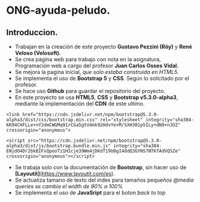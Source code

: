# ONG-ayuda-peludo.
## Introduccion.

- Trabajan en la creación de este proyecto **Gustavo Pezzini (Röy)** y **René Veloso (Velosoft).**
- Se crea página web para trabajo con nota en la asignatura, Programación web a cargo del profesor **Juan Carlos Osses Vidal.**
- Se mejora la pagina inicial, *que solo estaba construida en HTML5*.
- Se implementa el uso de **Bootstrap 5** y **CSS**. Según lo solicitado por el profesor.
- Se hace uso **Github** para guardar el repositorio del proyecto.
- En este proyecto se usa **HTML5**, **CSS** y **Bootstrap v5.3.0-alpha3**, mediante la implementación del **CDN** de este ultimo.

`<link href="https://cdn.jsdelivr.net/npm/bootstrap@5.3.0-alpha3/dist/css/bootstrap.min.css" rel="stylesheet" integrity="sha384-KK94CHFLLe+nY2dmCWGMq91rCGa5gtU4mk92HdvYe+M/SXH301p5ILy+dN9+nJOZ" crossorigin="anonymous">`

`<script src="https://cdn.jsdelivr.net/npm/bootstrap@5.3.0-alpha3/dist/js/bootstrap.bundle.min.js" integrity="sha384-ENjdO4Dr2bkBIFxQpeoTz1HIcje39Wm4jDKdf19U8gI4ddQ3GYNS7NTKfAdVQSZe" crossorigin="anonymous"></script>`

- Se trabaja solo con la documentación de **Bootstrap**, sin hacer uso de **[Layoutit]**(https://www.layoutit.com/es).
- Se actualiza tamano de texto del index para tamaños pequeños *@media queries se cambia el width de 90% a 100%*
- Se implementa el uso de **JavaSript** para el boton *back to top*

